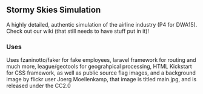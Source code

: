 ## Stormy Skies Simulation

A highly detailed, authentic simulation of the airline industry (P4 for DWA15). Check out our wiki (that still needs to have stuff put in it)!

### Uses

Uses fzaninotto/faker for fake employees, laravel framework for routing and much more,  league/geotools for geograhpical processing, HTML Kickstart for CSS framework, as well as public source flag images, and a background image by flickr user Joerg Moellenkamp, that image is titled main.jpg, and is released under the CC2.0
